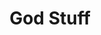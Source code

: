 ---
pid: ls152
title: God Stuff
location_transcription: Everywhere
coordinates: "[-75.170241381263, 39.957813251219]"
zipcode: 
gen_neighborhood: 
neighborhood: 
outside_phl: 
age: '35'
age_range: 30-39
instagram: 
image_file_name: ls_152.jpg
proposal_transcription: |-
  City of Brotherly ♡

  Trust God!

  :)
topic: Brotherly Love,Religion
topic_summary: 0, 0
type: Billboard
keywords_other: God, Brotherly Love, Faith
credit: Deborah Christ
image_labels: 
twitter: 
facebook: 
permalink: "/monuments/ls152/"
layout: item-page
---
